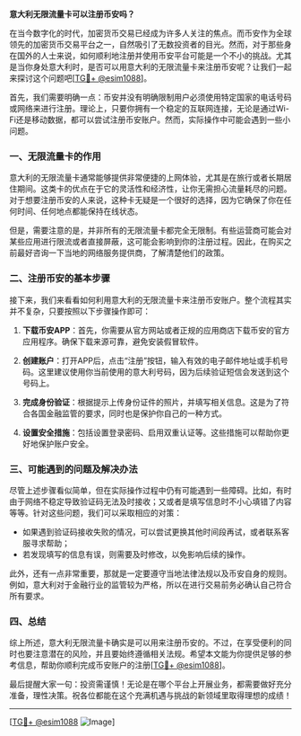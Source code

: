 **意大利无限流量卡可以注册币安吗？**

在当今数字化的时代，加密货币交易已经成为许多人关注的焦点。而币安作为全球领先的加密货币交易平台之一，自然吸引了无数投资者的目光。然而，对于那些身在国外的人士来说，如何顺利地注册并使用币安平台可能是一个不小的挑战。尤其是当你身处意大利时，是否可以用意大利的无限流量卡来注册币安呢？让我们一起来探讨这个问题吧[[TG💪+ @esim1088](https://t.me/s/esim1088)]。

首先，我们需要明确一点：币安并没有明确限制用户必须使用特定国家的电话号码或网络来进行注册。理论上，只要你拥有一个稳定的互联网连接，无论是通过Wi-Fi还是移动数据，都可以尝试注册币安账户。然而，实际操作中可能会遇到一些小问题。

### 一、无限流量卡的作用

意大利的无限流量卡通常能够提供非常便捷的上网体验，尤其是在旅行或者长期居住期间。这类卡的优点在于它的灵活性和经济性，让你无需担心流量耗尽的问题。对于想要注册币安的人来说，这种卡无疑是一个很好的选择，因为它确保了你在任何时间、任何地点都能保持在线状态。

但是，需要注意的是，并非所有的无限流量卡都完全无限制。有些运营商可能会对某些应用进行限流或者直接屏蔽，这可能会影响到你的注册过程。因此，在购买之前最好咨询一下当地的网络服务提供商，了解清楚他们的政策。

### 二、注册币安的基本步骤

接下来，我们来看看如何利用意大利的无限流量卡来注册币安账户。整个流程其实并不复杂，只要按照以下步骤操作即可：

1. **下载币安APP**：首先，你需要从官方网站或者正规的应用商店下载币安的官方应用程序。确保下载来源可靠，避免安装假冒软件。
   
2. **创建账户**：打开APP后，点击“注册”按钮，输入有效的电子邮件地址或手机号码。这里建议使用你当前使用的意大利号码，因为后续验证短信会发送到这个号码上。

3. **完成身份验证**：根据提示上传身份证件的照片，并填写相关信息。这是为了符合各国金融监管的要求，同时也是保护你自己的一种方式。

4. **设置安全措施**：包括设置登录密码、启用双重认证等。这些措施可以帮助你更好地保护账户安全。

### 三、可能遇到的问题及解决办法

尽管上述步骤看似简单，但在实际操作过程中仍有可能遇到一些障碍。比如，有时由于网络不稳定导致验证码无法及时接收；又或者是填写信息时不小心填错了内容等等。针对这些问题，我们可以采取相应的对策：

- 如果遇到验证码接收失败的情况，可以尝试更换其他时间段再试，或者联系客服寻求帮助；
- 若发现填写的信息有误，则需要及时修改，以免影响后续的操作。

此外，还有一点非常重要，那就是一定要遵守当地法律法规以及币安自身的规则。例如，意大利对于金融行业的监管较为严格，所以在进行交易前务必确认自己符合所有要求。

### 四、总结

综上所述，意大利无限流量卡确实是可以用来注册币安的。不过，在享受便利的同时也要注意潜在的风险，并且要始终遵循相关法规。希望本文能为你提供足够的参考信息，帮助你顺利完成币安账户的注册[[TG💪+ @esim1088](https://t.me/s/esim1088)]。

最后提醒大家一句：投资需谨慎！无论是在哪个平台上开展业务，都需要做好充分准备，理性决策。祝各位都能在这个充满机遇与挑战的新领域里取得理想的成绩！

---

[[TG💪+ @esim1088](https://t.me/s/esim1088) ![Image](https://i.postimg.cc/4NQfJmqS/Snipaste-2025-05-13-00-14-12.png)]